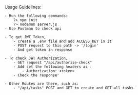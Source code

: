 Usage Guidelines:

    - Run the following commands:
        ?> npm init
        ?> nodemon server.js
    - Use Postman to check api

    - To get JWT Token, 
        - create a .env file and add ACCESS_KEY in it
        - POST request to this path -> '/login'
        - And get token in response
    
    - To check JWT Authorization,
        - GET request "/api/authorize-check"
        - Add set the following headers as :
            - Authorization: <token>
        - Check the response'

    - Other Routes are there, such as:
        - "/api/tasks" POST and GET to create and GET all tasks
    